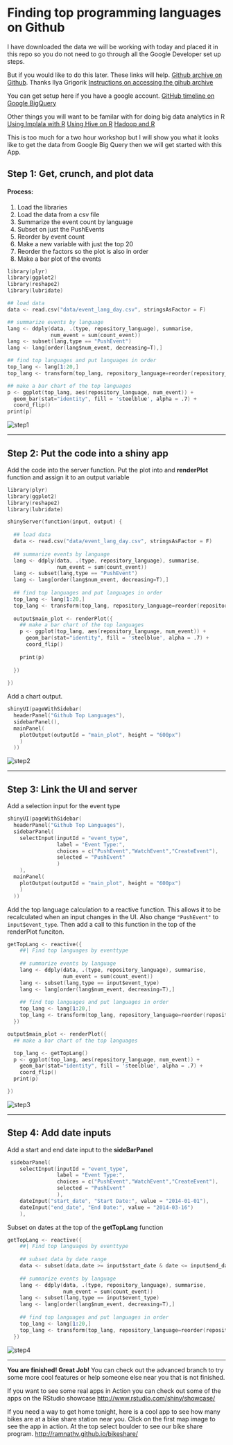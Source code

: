 # Finding top programming languages on Github

I have downloaded the data we will be working with today and placed it in this repo so you do not need to go through all the Google Developer set up steps. 

But if you would like to do this later. These links will help.
[Github archive on Github](https://github.com/igrigorik/githubarchive.org/tree/master/bigquery). Thanks Ilya Grigorik
[Instructions on accessing the gihub archive](http://www.githubarchive.org/)

You can get setup here if you have a google account. 
[GitHub timeline on Google BigQuery](https://bigquery.cloud.google.com/table/publicdata:samples)


Other things you will want to be familar with for doing big data analytics in R
[Using Implala with R](http://blog.cloudera.com/blog/2013/12/how-to-do-statistical-analysis-with-impala-and-r/)
[Using Hive on R](http://cran.r-project.org/web/packages/hive/hive.pdf)
[Hadoop and R](http://blog.revolutionanalytics.com/2012/03/r-and-hadoop-step-by-step-tutorials.html)

This is too much for a two hour workshop but I will show you what it looks like to get the data from Google Big Query then we will get started with this App. 

## Step 1: Get, crunch, and plot data
#### Process:
1. Load the libraries
1. Load the data from a csv file
1. Summarize the event count by language
1. Subset on just the PushEvents
1. Reorder by event count
1. Make a new variable with just the top 20
1. Reorder the factors so the plot is also in order
1. Make a bar plot of the events

```s
library(plyr)
library(ggplot2)
library(reshape2)
library(lubridate)

## load data
data <- read.csv("data/event_lang_day.csv", stringsAsFactor = F)

## summarize events by language
lang <- ddply(data, .(type, repository_language), summarise,
              num_event = sum(count_event))
lang <- subset(lang,type == "PushEvent")
lang <- lang[order(lang$num_event, decreasing=T),]

## find top languages and put languages in order 
top_lang <- lang[1:20,]
top_lang <- transform(top_lang, repository_language=reorder(repository_language, num_event)) 

## make a bar chart of the top languages
p <- ggplot(top_lang, aes(repository_language, num_event)) +
  geom_bar(stat="identity", fill = 'steelblue', alpha = .7) +
  coord_flip()
print(p)
```
![step1](www/step_1.png?raw=true)

----
## Step 2: Put the code into a shiny app

Add the code into the server function. Put the plot into and **renderPlot** function and assign it to an output variable
```s
library(plyr)
library(ggplot2)
library(reshape2)
library(lubridate)

shinyServer(function(input, output) {
  
  ## load data
  data <- read.csv("data/event_lang_day.csv", stringsAsFactor = F)
  
  ## summarize events by language
  lang <- ddply(data, .(type, repository_language), summarise,
                num_event = sum(count_event))
  lang <- subset(lang,type == "PushEvent")
  lang <- lang[order(lang$num_event, decreasing=T),]
  
  ## find top languages and put languages in order 
  top_lang <- lang[1:20,]
  top_lang <- transform(top_lang, repository_language=reorder(repository_language, num_event)) 
  
  output$main_plot <- renderPlot({
    ## make a bar chart of the top languages
    p <- ggplot(top_lang, aes(repository_language, num_event)) +
      geom_bar(stat="identity", fill = 'steelblue', alpha = .7) +
      coord_flip()
    
    print(p)
    
  })
  
})
```

Add a chart output. 
```s
shinyUI(pageWithSidebar(
  headerPanel("Github Top Languages"),
  sidebarPanel(),
  mainPanel(
    plotOutput(outputId = "main_plot", height = "600px")
    )
  ))
  ```    

![step2](www/step_2.png?raw=true)

----
## Step 3: Link the UI and server

Add a selection input for the event type
```s
shinyUI(pageWithSidebar(
  headerPanel("Github Top Languages"),
  sidebarPanel(
    selectInput(inputId = "event_type",
                label = "Event Type:",
                choices = c("PushEvent","WatchEvent","CreateEvent"),
                selected = "PushEvent"
                )
    ),
  mainPanel(
    plotOutput(outputId = "main_plot", height = "600px")
    )
  ))
```

Add the top language calculation to a reactive function. This allows it to be recalculated when an input changes in the UI. Also change `"PushEvent"` to `input$event_type`. Then add a call to this function in the top of the renderPlot funciton. 

```s
getTopLang <- reactive({
    ##| Find top languages by eventtype 
  
    ## summarize events by language
    lang <- ddply(data, .(type, repository_language), summarise,
                  num_event = sum(count_event))
    lang <- subset(lang,type == input$event_type)
    lang <- lang[order(lang$num_event, decreasing=T),]
    
    ## find top languages and put languages in order 
    top_lang <- lang[1:20,]
    top_lang <- transform(top_lang, repository_language=reorder(repository_language, num_event)) 
  })
```

```s
output$main_plot <- renderPlot({        
  ## make a bar chart of the top languages

  top_lang <- getTopLang()
  p <- ggplot(top_lang, aes(repository_language, num_event)) +
    geom_bar(stat="identity", fill = 'steelblue', alpha = .7) +
    coord_flip()
  print(p)

})
```
![step3](www/step_3.png?raw=true)

----
## Step 4: Add date inputs

Add a start and end date input to the **sideBarPanel**
```s
 sidebarPanel(
    selectInput(inputId = "event_type",
                label = "Event Type:",
                choices = c("PushEvent","WatchEvent","CreateEvent"),
                selected = "PushEvent"
                ),
    dateInput("start_date", "Start Date:", value = "2014-01-01"),
    dateInput("end_date", "End Date:", value = "2014-03-16")
    ),
```
Subset on dates at the top of the **getTopLang** function
```s
getTopLang <- reactive({
    ##| Find top languages by eventtype 
  
    ## subset data by date range 
    data <- subset(data,date >= input$start_date & date <= input$end_date)
    
    ## summarize events by language
    lang <- ddply(data, .(type, repository_language), summarise,
                  num_event = sum(count_event))
    lang <- subset(lang,type == input$event_type)
    lang <- lang[order(lang$num_event, decreasing=T),]
    
    ## find top languages and put languages in order 
    top_lang <- lang[1:20,]
    top_lang <- transform(top_lang, repository_language=reorder(repository_language, num_event)) 
  })
```

![step4](www/step_4.png?raw=true)

----

**You are finished! Great Job!** You can check out the advanced branch to try some more cool features or help someone else near you that is not finished. 

If you want to see some real apps in Action you can check out some of the apps on the RStudio showcase
http://www.rstudio.com/shiny/showcase/

If you need a way to get home tonight, here is a cool app to see how many bikes are at a bike share station near you. Click on the first map image to see the app in action. At the top select boulder to see our bike share program.
http://ramnathv.github.io/bikeshare/


